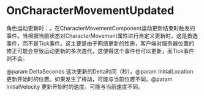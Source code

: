 # OnCharacterMovementUpdated

角色运动更新时：。在CharacterMovementComponent运动更新结束时触发的事件。当根据当前状态对CharacterMovement属性进行自定义更新时，这是首选事件，而不是Tick事件。这主要是由于网络更新的性质，客户端对服务器位置的修正可能会导致运动更新的多次迭代，这使得这个事件也可以更新，而Tick事件则不会。

@param DeltaSeconds 这次更新的Delta时间（秒）。@param InitialLocation 更新开始时的位置。如果发生了移动，可能与当前位置不同。@param InitialVelocity 更新开始时的速度。可能与当前速度不同。